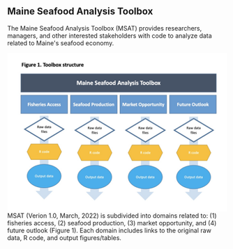 ## Maine Seafood Analysis Toolbox

The Maine Seafood Analysis Toolbox (MSAT) provides researchers, managers, and other interested stakeholders with code to analyze data related to Maine's seafood economy. 

<img style="float: right;" src="https://github.com/Social-Oceans-Lab/Maine_Seafood_Analysis/blob/main/Figures/Fig1.Toolbox.jpg" alt="Figure1_Toolbox_Structure" width="600"> 

MSAT (Verion 1.0, March, 2022) is subdivided into domains related to: (1) fisheries access, (2) seafood production, (3) market opportunity, and (4) future outlook (Figure 1). Each domain includes links to the original raw data, R code, and output figures/tables. 
